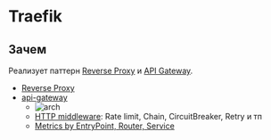 # Traefik

## Зачем

Реализует паттерн [Reverse Proxy](../../../arch/pattern/pattern.proxy.reverse.md) и [API Gateway](../../../api/api.gateway.md).

- [Reverse Proxy](../proxy/router.traefik.md)
- [api-gateway](https://traefik.io/solutions/api-gateway/)
	- ![arch](https://doc.traefik.io/traefik/assets/img/middleware/overview.png)
	- [HTTP middleware](https://doc.traefik.io/traefik/middlewares/http/overview/): Rate limit, Chain, CircuitBreaker, Retry и тп
	- [Metrics by EntryPoint, Router, Service](https://doc.traefik.io/traefik/observability/metrics/overview/)
